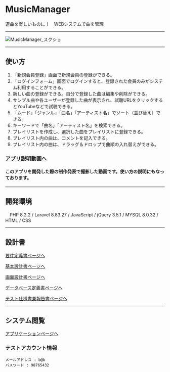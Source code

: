 # MusicManager

選曲を楽しいものに！　WEBシステムで曲を管理

---

![MusicManager_スクショ](https://user-images.githubusercontent.com/112298582/219134277-675b03ff-768c-4129-9085-46c2c17e31f1.jpg)

---
## 使い方

1. 「新規会員登録」画面で新規会員の登録ができる。
2. 「ログインフォーム」画面でログインすると、登録された会員のみがシステム利用することができる。
3. 新しい曲の登録ができる。自分で登録した曲は編集や削除ができる。
4. サンプル曲や各ユーザーが登録した曲が表示され、試聴URLをクリックするとYouTubeなどで試聴できる。
5. 「ムード」「ジャンル」「曲名」「アーティスト名」でソート（並び替え）できる。
6. キーワードで「曲名」「アーティスト名」を検索できる。
7. プレイリストを作成し、選択した曲をプレイリストに登録できる。
8. プレイリスト内の曲は、コメントを記入できる。
9. プレイリスト内の曲は、ドラッグ＆ドロップで曲順の入れ替えができる。

### [アプリ説明動画へ](https://youtu.be/BdJuCLINEZI)
#### このアプリを開発した際の制作発表で撮影した動画です。使い方の説明にもなっております。

---

## 開発環境

　PHP 8.2.2 / Laravel 8.83.27 / JavaScript / jQuery 3.5.1 / MYSQL 8.0.32 / HTML / CSS

---
## 設計書
[要件定義書ページへ](https://docs.google.com/spreadsheets/d/11u9jmTkl6lsVuGSV8nyVj6bRKL9LG9qQ3Iqu_TTiZ1g/edit#gid=0)

[基本設計書ページへ](https://docs.google.com/spreadsheets/d/1Ch0TT-_SpsTigiCgpGtHc6YyR5H-wN0roP5FsfhmhEc/edit#gid=0)

[画面設計書ページへ](https://docs.google.com/spreadsheets/d/1GUBp9ULB9u5a9eURxna4lqYXyWxMxY2lyJmoy5mpc7U/edit#gid=0)


[データベース定義書ページへ](https://docs.google.com/spreadsheets/d/197SEYUnOZk45gYIzAEAwuZ5-fZaKgxXogrYW92ua308/edit#gid=0)


[テスト仕様書兼報告書ページへ](https://docs.google.com/spreadsheets/d/1s3cn0oKwZiwy-h4X216wxl78wSLRYZTLIerJUj_fHwA/edit#gid=1170946066)

---
## システム閲覧
[アプリケーションページへ](https://musicmanager.herokuapp.com/)

### テストアカウント情報
```
メールアドレス : b@b
パスワード : 98765432
```

